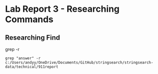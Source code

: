 # Lab Report 3 - Researching Commands

## Researching Find

grep -r

`grep "answer" -r c:/Users/andyy/OneDrive/Documents/GitHub/stringsearch/stringsearch-data/technical/911report
`
